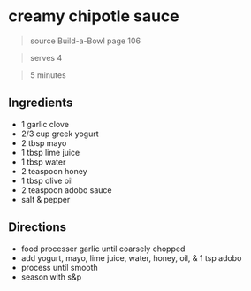 # creamy chipotle sauce

> source Build-a-Bowl page 106

> serves 4

> 5 minutes

## Ingredients

- 1 garlic clove
- 2/3 cup greek yogurt
- 2 tbsp mayo
- 1 tbsp lime juice
- 1 tbsp water
- 2 teaspoon honey
- 1 tbsp olive oil
- 2 teaspoon adobo sauce
- salt & pepper

## Directions

- food processer garlic until coarsely chopped
- add yogurt, mayo, lime juice, water, honey, oil, & 1 tsp adobo
- process until smooth
- season with s&p
